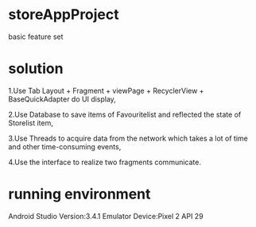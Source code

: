  # storeAppProject
basic feature set


 # solution
1.Use Tab Layout + Fragment + viewPage + RecyclerView + BaseQuickAdapter do UI display,

2.Use Database to save items of Favouritelist and reflected the state of Storelist item,

3.Use Threads to acquire data from the network which takes a lot of time and other time-consuming events,

4.Use the interface to realize two fragments communicate.


 # running environment
Android Studio Version:3.4.1
Emulator Device:Pixel 2 API 29
